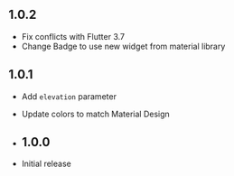 ## 1.0.2

* Fix conflicts with Flutter 3.7
* Change Badge to use new widget from material library

 
## 1.0.1

* Add `elevation` parameter
* Update colors to match Material Design


* ## 1.0.0

* Initial release
